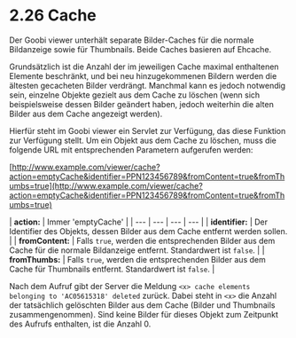 # 2.26 Cache

Der Goobi viewer unterhält separate Bilder-Caches für die normale Bildanzeige sowie für Thumbnails. Beide Caches basieren auf Ehcache.

Grundsätzlich ist die Anzahl der im jeweiligen Cache maximal enthaltenen Elemente beschränkt, und bei neu hinzugekommenen Bildern werden die ältesten gecacheten Bilder verdrängt. Manchmal kann es jedoch notwendig sein, einzelne Objekte gezielt aus dem Cache zu löschen \(wenn sich beispielsweise dessen Bilder geändert haben, jedoch weiterhin die alten Bilder aus dem Cache angezeigt werden\).

Hierfür steht im Goobi viewer ein Servlet zur Verfügung, das diese Funktion zur Verfügung stellt. Um ein Objekt aus dem Cache zu löschen, muss die folgende URL mit entsprechenden Parametern aufgerufen werden:

[http://www.example.com/viewer/cache?action=emptyCache&identifier=PPN123456789&fromContent=true&fromThumbs=true](http://www.example.com/viewer/cache?action=emptyCache&identifier=PPN123456789&fromContent=true&fromThumbs=true)

| **action:** | Immer 'emptyCache' |
| --- | --- | --- | --- |
| **identifier:** | Der Identifier des Objekts, dessen Bilder aus dem Cache entfernt werden sollen. |
| **fromContent:** | Falls `true`, werden die entsprechenden Bilder aus dem Cache für die normale Bildanzeige entfernt. Standardwert ist `false`. |
| **fromThumbs:** | Falls `true`, werden die entsprechenden Bilder aus dem Cache für Thumbnails entfernt. Standardwert ist `false`. |

Nach dem Aufruf gibt der Server die Meldung `<x> cache elements belonging to 'AC05615318' deleted` zurück. Dabei steht in `<x>` die Anzahl der tatsächlich gelöschten Bilder aus dem Cache \(Bilder und Thumbnails zusammengenommen\). Sind keine Bilder für dieses Objekt zum Zeitpunkt des Aufrufs enthalten, ist die Anzahl 0.  


